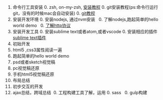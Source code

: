 
1. 命令行工具安装
   0. zsh, on-my-zsh, [安装教程](https://zhuanlan.zhihu.com/p/19556676?columnSlug=mactalk)
   0. git安装教程(ps:命令行运行git，没有的时候mac会自动安装)
   0. [git教程](http://www.ruanyifeng.com/blog/2015/12/git-workflow.html) 
2. 安装开发环境
   0. 安装nodejs, 通过nvm安装
   0. 了解nodejs,跑起简单的hello world demo
   0. [了解http协议](http://www.ruanyifeng.com/blog/2016/08/http.html)
3. 安装开发工具
   0. 安装sublime text或者atom,或者vscode
   0. 安装相应的插件 [sublime text插件](http://www.xuanfengge.com/practical-collection-of-sublime-plug-in.html)
4. 初始开发
  0. html5 ,css3属性阅读一遍
  0. 跑起简单的hello world demo
  0. psd或者sketch视觉稿
  0. pc视觉稿还原
  0. 手机html5视觉稿还原
  0. 布局总结
  0. 初步交互的开发
  0. ajax总结，跨域总结
  0. 工程构建工具了解，运用
    0. sass
    0. gulp构建
      
